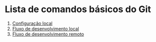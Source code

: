 # Lista de comandos básicos do Git

1. [Configuração local](./configuracao-local.md)
2. [Fluxo de desenvolvimento local](./fluxo-de-desenvolvimento-local.md)
3. [Fluxo de desenvolvimento remoto](./fluxo-de-desenvolvimento-remoto.md)